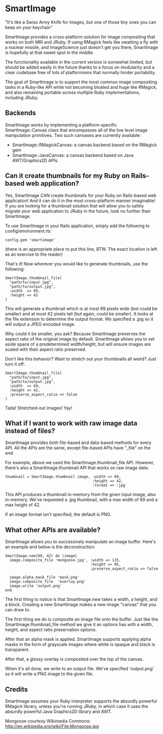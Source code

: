 SmartImage
==========

"It's like a Swiss Army Knife for images, but one of those tiny ones you can 
 keep on your keychain"

SmartImage provides a cross-platform solution for image compositing that works
on both MRI and JRuby. If using RMagick feels like swatting a fly with a 
nuclear missile, and ImageScience just doesn't get you there, SmartImage is 
hopefully at that sweet spot in the middle.

The functionality available in the current version is somewhat limited, but
should be added easily in the future thanks to a focus on modularity and a
clear codebase free of lots of platformisms that normally hinder portability.

The goal of SmartImage is to support the most common image compositing tasks
in a Ruby-like API while not becoming bloated and huge like RMagick, and also
remaining portable across multiple Ruby implementations, including JRuby.

Backends
--------

SmartImage works by implementing a platform-specific SmartImage::Canvas class
that encompasses all of the low level image manipulation primitives.  Two such
canvases are currently available:

* SmartImage::RMagickCanvas: a canvas backend based on the RMagick gem
* SmartImage::JavaCanvas: a canvas backend based on Java AWT/Graphics2D APIs

Can it create thumbnails for my Ruby on Rails-based web application?
--------------------------------------------------------------------

Yes, SmartImage *CAN* create thumbnails for your Ruby on Rails-based web
application!  And it can do it in the most cross-platform manner imaginable!
If you are looking for a thumbnail solution that will allow you to safely 
migrate your web application to JRuby in the future, look no further than 
SmartImage.

To use SmartImage in your Rails application, simply add the following to
config/environment.rb:

    config.gem 'smartimage'

(there is an appropriate place to put this line, BTW.  The exact location
is left as an exercise to the reader)

That's it!  Now wherever you would like to generate thumbnails, use the
following:

    SmartImage.thumbnail_file(
      "path/to/input.jpg", 
      "path/to/output.jpg", 
      :width  => 69,
      :height => 42
    )

This will generate a thumbnail which is at most 69 pixels wide (but could be
smaller) and at most 42 pixels tall (but again, could be smaller).  It looks
at the file extension to determine the output format.  We specified a .jpg
so it will output a JPEG encoded image.

Why could it be smaller, you ask?  Because SmartImage preserves the aspect
ratio of the original image by default.  SmartImage allows you to set aside
space of a predetermined width/height, but will ensure images are scaled
with their aspect ratio preserved.

Don't like this behavior?  Want to stretch out your thumbnails all weird?
Just turn it off:

    SmartImage.thumbnail_file(
      "path/to/input.jpg", 
      "path/to/output.jpg", 
      :width  => 69,
      :height => 42,
      :preserve_aspect_ratio => false
    )
  
Tada!  Stretched-out images!  Yay!

What if I want to work with raw image data instead of files?
------------------------------------------------------------

SmartImage provides both file-based and data-based methods for every API.  All
the APIs are the same, except file-based APIs have "_file" on the end.

For example, above we used the SmartImage.thumbnail_file API.  However, there's
also a SmartImage.thumbnail API that works on raw image data:

    thumbnail = SmartImage.thumbnail image, :width => 69, 
                                            :height => 42, 
                                            :format => :jpg
                                          
This API produces a thumbnail in-memory from the given input image, also 
in-memory.  We've requested a .jpg thumbnail, with a max width of 69 and
a max height of 42.

If an image format isn't specified, the default is PNG.

What other APIs are available?
------------------------------

SmartImage allows you to successively manipulate an image buffer.  Here's an
example and below is the deconstruction:

    SmartImage.new(69, 42) do |image|
      image.composite_file 'mongoose.jpg', :width => 115,
                                           :height => 95,
                                           :preserve_aspect_ratio => false
 
      image.alpha_mask_file 'mask.png'
      image.composite_file  'overlay.png'
      image.write 'output.png'
    end
  
The first thing to notice is that SmartImage.new takes a width, a height, and
a block.  Creating a new SmartImage makes a new image "canvas" that you can
draw to.

The first thing we do is composite an image file onto the buffer.  Just like
the SmartImage.thumbnail_file method we give it an options has with a width,
height, and aspect ratio preservation options.

After that an alpha mask is applied.  SmartImage supports applying alpha masks
in the form of grayscale images where white is opaque and black is transparent.

After that, a glossy overlay is composited over the top of the canvas.

When it's all done, we write to an output file.  We've specified 'output.png'
so it will write a PNG image to the given file.

Credits
-------

SmartImage assumes your Ruby interpreter supports the absurdly powerful RMagick
library, unless you're running JRuby, in which case it uses the absurdly 
powerful Java Graphics2D library and AWT.

Mongoose courtesy Wikimedia Commons: http://en.wikipedia.org/wiki/File:Mongoose.jpg